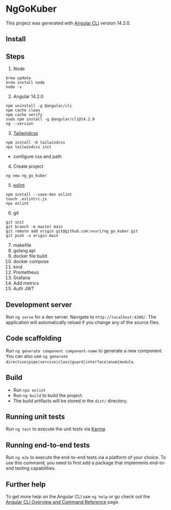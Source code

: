 # NgGoKuber

This project was generated with [Angular CLI](https://github.com/angular/angular-cli) version 14.2.0.

## Install

## Steps
1. Node
```shell
brew update  
brew install node
node -v
```
2. Angular 14.2.0
```shell
npm uninstall -g @angular/cli
npm cache clean
npm cache verify
sudo npm install -g @angular/cli@14.2.0
ng --version
```
3. [Tailwindcss](https://tailwindcss.com/docs/installation)
```shell
npm install -D tailwindcss
npx tailwindcss init 
```
+ configure css and path
4. Create project
```shell
ng new ng_go_kuber
```
5. [eslint](https://eslint.org/docs/latest/use/getting-started)
```shell
npm install --save-dev eslint
touch .eslintrc.js
npx eslint
```
6. git
```shell
git init
git branch -m master main
git remote add origin git@github.com:vvuri/ng_go_kuber.git
git push -u origin main
```
7. makefile
8. golang api
9. docker file build
10. docker compose
11. kind
12. Prometheus
13. Grafana
14. Add metrics
15. Auth JWT


## Development server

Run `ng serve` for a dev server. Navigate to `http://localhost:4200/`. The application will automatically reload if you change any of the source files.

## Code scaffolding

Run `ng generate component component-name` to generate a new component. You can also use `ng generate directive|pipe|service|class|guard|interface|enum|module`.

## Build
- Run `npx eslint`
- Run `ng build` to build the project. 
- The build artifacts will be stored in the `dist/` directory.

## Running unit tests

Run `ng test` to execute the unit tests via [Karma](https://karma-runner.github.io).

## Running end-to-end tests

Run `ng e2e` to execute the end-to-end tests via a platform of your choice. To use this command, you need to first add a package that implements end-to-end testing capabilities.

## Further help

To get more help on the Angular CLI use `ng help` or go check out the [Angular CLI Overview and Command Reference](https://angular.io/cli) page.

